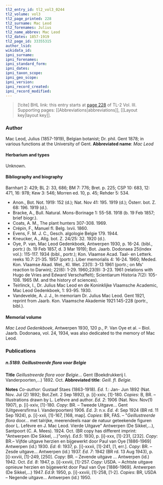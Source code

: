 ```yaml
---
tl2_entry_id: tl2_vol3_0244
tl2_volume: vol3
tl2_page_printed: 228
tl2_surname: Mac Leod
tl2_forenames: Julius
tl2_name_abbrev: Mac Leod
tl2_dates: 1857-1919
tl2_page_id: 33355315
author_lsid: 
wikidata_id: 
ipni_surname: 
ipni_forenames: 
ipni_standard_form: 
ipni_dates: 
ipni_taxon_scope: 
ipni_geo_scope: 
ipni_version: 
ipni_record_created: 
ipni_record_modified:
---
```



> [!cite] BHL link: this entry starts at [page 228](https://www.biodiversitylibrary.org/page/33355315) of TL-2 Vol. III.
> Supporting pages: [[Abbreviations|abbreviations]], [[Layout key|layout key]].

### Author

Mac Leod, Julius (1857-1919), Belgian botanist; Dr. phil. Gent 1878; in various functions at the University of Gent. 
**Abbreviated name**: *Mac Leod*

#### Herbarium and types

Unknown.

#### Bibliography and biography

Barnhart 2: 429; BL 2: 33, 686; BM 7: 776; Bret. p. 225; CSP 10: 683, 12: 471, 16: 978; Kew 3: 546; Morren ed. 10, p. 45; Rehder 5: 534.
- Anon., Bot. Not. 1919: 152 (d.); Nat. Nov 41: 195. 1919 (d.); Österr. bot. Z. 68: 196. 1919 (d.).
- Bracke, A., Bull. Natural. Mons-Borinage 1: 55-58. 1918 (b. 19 Feb 1857; brief biogr.).
- Coats, A. M., The plant hunters 307-308. 1969.
- Crépin, F., Manuel fl. Belg. lxvii. 1860.
- Evens, F. M. J. C., Gesch. algologie Belgie 179. 1944.
- Kneucker, A., Allg. bot. Z. 24/25: 32. 1920 (d.).
- Oye, P. van, Mac Leod Gedenkboek, Antwerpen 1930, p. 16-24. (bibl., portr.) (b. 19 Feb 1857, d. 3 Mar 1919); Bot. Jaarb. Dodonaea 25(index vol.): 115-117. 1934 (bibl., portr.); Kon. Vlaamse Acad. Taal- en Letterk. reeks 10.7: 21-35. 1957 (portr.). Liber memorialis 4: 16-24. 1960; Meded. Kon. Vlaamse Akad. Wet., Kl. Wet. 23(1): 3-13 1961 (portr.; on Ms' reaction to Darwin); 22(6): 1-29. 1960;23(9): 3-23. 1961 (relations with Hugo de Vries and Edward Verschaffelt); Scientiarum Historia 7(2): 105-108. 1965 (M. and the history of sciences).
- Teirlinck, I., Dr. Julius Mac Leod en de Koninklijke Vlaamsche Academic, Mac Leod Gedenkboek, 1: 93-95. 1930.
- Vandevelde, A. J. J., In memoriam Dr. Julius Mac Leod. Gent 1921, reprint from Jaarb. Kon. Vlaamsche Akademie 1921:145-228 (portr., bibl.).

#### Memorial volume

*Mac Leod Gedenkboek*, Antwerpen 1930, 120 p., P. Van Oye et al. – Biol. Jaarb. Dodonaea, vol. 24, 1934, was also dedicated to the memory of Mac Leod.

### Publications

##### n.5189. Geillustreerde flora voor Belgie

**Title**
*Geillustreerde flora voor Belgie*... Gent (Boekdrukkerij I. Vanderpoorten,...) 1892. Oct.
**Abbreviated title**: *Geill. fl. Belgie*.

**Notes**
*Co-author*: Gustaaf Staes (1863-1918).
*Ed. 1*.: Jan- Jun 1892 (Nat. Nov. Jul (2) 1892; Bot.Zeit. 2 Sep 1892), p. \[i\]-xxiv, \[1\]-180.
*Copies*: B, BR. – Illustrations drawn by L. Lefèvre and author.
*Ed. 2*: 1906 (Nat. Nov. Nov(1) 1907), p. \[i\]-xxiv, \[1\]-180. *Copy*: BR. – Tweede Uitgave... Gent (Uitgeversfirma I. Vanderpoorten) 1906.
*Ed. 3*: n.v.
*Ed. 4*: Sep 1924 (BR rd. 11 Sep 1924), p. \[i\]-xxii, \[1\]-167, \[168, map\]. *Copies*: BR, FAS. – "*Geillustreerde flora* door... met talrijke, meerendeels naar de natuur geteekende figuren door L. Lefèvre en J. Mac Leod. Vierde Uitgave" Antwerpen (De Sikkel,...), Santpoort (C. A. Mees). 1924. Oct. (BR copy has different imprint: "Antwerpen (De Sikkel, ...)"only).
*Ed.5*: 1930, p. \[i\]-xxx, \[1\]-231, \[232\]. *Copy*: BR.– Vijfde uitgave herzien en bijgewerkt door Paul van Oye \[1886-1969\] Antwerpen (id.) 1930.
*Ed*: *6*: 1937, p. \[i\]-xxxii, \[1\]-241, \[1, err.\]. *Copy*: BR. – Zesde uitgave... Antwerpen (id.) 1937.
*Ed. 7*: 1942 (BR rd. 13 Aug 1943), p. \[i\]-xxviii, \[1\]-249, \[250\]. *Copy*: BR. – Zevende uitgave ... Antwerpen (id.) 1942. Oct.
*Ed. 8*: 1947, p. \[i\]-xxviii, \[1\]-257. *Copy*: USDA. – Achtste uitgave opnieuw herzien en bijgewerkt door Paul van Oye \[1886-1969\]. Antwerpen (De Sikkel,...) 1947.
*Ed.9*: 1950, p. \[i\]-xxviii, \[1\]-258, \[1-2\]. *Copies*: BR, USDA – Negende uitgave... Antwerpen (id.) 1950.

